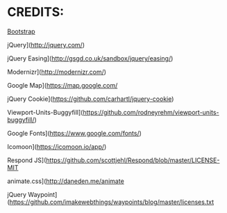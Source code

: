 # CREDITS:

[Bootstrap](http://getbootstrap.com/)

jQuery](http://jquery.com/)

jQuery Easing](http://gsgd.co.uk/sandbox/jquery/easing/)

Modernizr](http://modernizr.com/)

Google Map](https://map.google.com/

jQuery Cookie](https://github.com/carhartl/jquery-cookie)

Viewport-Units-Buggyfill](https://github.com/rodneyrehm/viewport-units-buggyfill/)

Google Fonts](https://www.google.com/fonts/)

Icomoon](https://icomoon.io/app/)

Respond JS](https://github.com/scottjehl/Respond/blob/master/LICENSE-MIT

animate.css](http://daneden.me/animate

jQuery Waypoint](https://github.com/imakewebthings/waypoints/blog/master/licenses.txt

